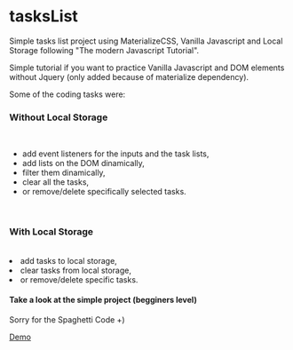 # tasksList
Simple tasks list project using MaterializeCSS, Vanilla Javascript and Local Storage following "The modern Javascript Tutorial".

Simple tutorial if you want to practice Vanilla Javascript and DOM elements without Jquery (only added because of materialize dependency).  

Some of the coding tasks were: 
<br>
<h3>Without Local Storage</h3>
<br>
<ul>
<li>add event listeners for the inputs and the task lists,</li>
<li>add lists on the DOM dinamically,</li>
<li>filter them dinamically,</li>
<li>clear all the tasks,</li>
<li>or remove/delete specifically selected tasks.</li>
</ul>
<br>
<h3>With Local Storage</h3>
<br>
<li>add tasks to local storage,</li>
<li>clear tasks from local storage, </li>
<li>or remove/delete specific tasks.</li>

<h4>Take a look at the simple project (begginers level)</h4>

Sorry for the Spaghetti Code +)

<a href="https://vluciano8.github.io/taskslist">Demo</a>
